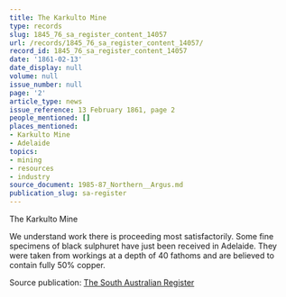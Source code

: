 ```yaml
---
title: The Karkulto Mine
type: records
slug: 1845_76_sa_register_content_14057
url: /records/1845_76_sa_register_content_14057/
record_id: 1845_76_sa_register_content_14057
date: '1861-02-13'
date_display: null
volume: null
issue_number: null
page: '2'
article_type: news
issue_reference: 13 February 1861, page 2
people_mentioned: []
places_mentioned:
- Karkulto Mine
- Adelaide
topics:
- mining
- resources
- industry
source_document: 1985-87_Northern__Argus.md
publication_slug: sa-register
---
```


The Karkulto Mine

We understand work there is proceeding most satisfactorily.  Some fine specimens of black sulphuret have just been received in Adelaide.  They were taken from workings at a depth of 40 fathoms and are believed to contain fully 50% copper.

Source publication: [The South Australian Register](/publications/sa-register/)
